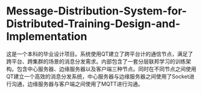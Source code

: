 # Message-Distribution-System-for-Distributed-Training-Design-and-Implementation
这是一个本科的毕业设计项目。系统使用QT建立了跨平台计的通信节点，满足了跨平台、跨集群的场景的消息分发需求。内部包含了一套分层联邦学习的训练架构。包含中心服务器、边缘服务器以及客户端三种节点。同时在不同节点之间使用QT建立一个高效的消息分发系统，中心服务器与边缘服务器之间使用了Socket进行沟通，边缘服务器与客户端之间使用了MQTT进行沟通。
